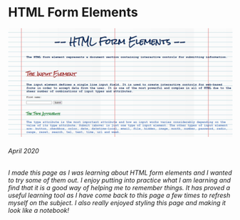 # HTML Form Elements

![HTML Form Elements](./Images/HTML-form-elements-screenshot.PNG)

###### April 2020

_I made this page as I was learning about HTML form elements and I wanted to try some of them out. I enjoy putting into practice what I am learning and find that it is a good way of helping me to remember things. It has proved a useful learning tool as I have come back to this page a few times to refresh myself on the subject. I also really enjoyed styling this page and making it look like a notebook!_
